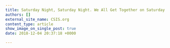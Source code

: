 ```yaml
---
title: Saturday Night, Saturday Night. We All Get Together on Saturday Night!
authors: []
external_site_name: CSIS.org
content_type: article
show_image_on_single_post: true
date: 2018-12-04 20:37:18 +0000

---
```

